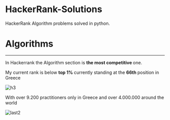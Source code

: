 # HackerRank-Solutions

HackerRank Algorithm problems solved in python.

#  Algorithms

-----------

In Hackerrank the Algorithm section is <strong> the most competitive </strong> one.

My current rank is below <strong> top 1% </strong> currently standing at the <strong> 66th </strong> position in Greece

![h3](https://user-images.githubusercontent.com/65974766/150718334-5385b0ac-4108-4a7b-a8f5-306d6d1c8016.png)


With over 9.200 practitioners only in Greece and over 4.000.000 around the world

![last2](https://user-images.githubusercontent.com/65974766/149642749-411a9d28-8195-47b7-8a26-3fc8b2117a46.png)
